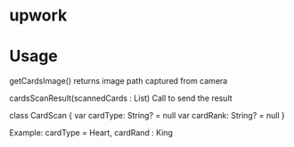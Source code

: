 # upwork
# Usage
getCardsImage() returns image path captured from camera

cardsScanResult(scannedCards : List<CardScan>) Call to send the result

class CardScan {
    var cardType: String? = null
    var cardRank: String? = null
}

Example: cardType = Heart, cardRand : King
